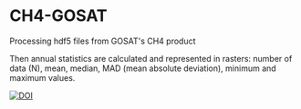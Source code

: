 # CH4-GOSAT
Processing hdf5 files from GOSAT's CH4 product

Then annual statistics are calculated and represented in rasters: number of data (N), mean, median, MAD (mean absolute deviation), minimum and maximum values.

[![DOI](https://zenodo.org/badge/475594054.svg)](https://zenodo.org/badge/latestdoi/475594054)

